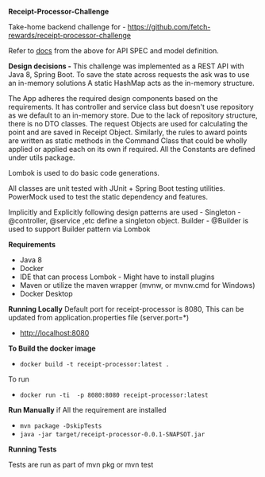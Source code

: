 **Receipt-Processor-Challenge**

Take-home backend challenge for - https://github.com/fetch-rewards/receipt-processor-challenge

Refer to [docs](https://github.com/jweilhammer/receipt-processor-challenge/tree/main/docs) from the above for API SPEC and model definition.

**Design decisions -**
This challenge was implemented as a REST API with Java 8, Spring Boot. To save the state across requests the ask was to use an in-memory solutions
A static HashMap acts as the in-memory structure.

The App adheres the required design components based on the requirements. It has controller and service class but doesn't use repository as we default to an in-memory store.
Due to the lack of repository structure, there is no DTO classes. The request Objects are used for calculating the point and are saved in Receipt Object.
Similarly, the rules to award points are written as static methods in the Command Class that could be wholly applied or applied each on its own if required.
All the Constants are defined under utils package. 

Lombok is used to do basic code generations.

All classes are unit tested with JUnit + Spring Boot testing utilities. PowerMock used to test the static dependency and features.


Implicitly and Explicitly following design patterns are used - 
Singleton - @controller, @service ,etc define a singleton object.
Builder - @Builder is used to support Builder pattern via Lombok

**Requirements**
* Java 8
* Docker
* IDE that can process Lombok - Might have to install plugins
* Maven or utilize the maven wrapper (mvnw, or mvnw.cmd for Windows)
* Docker Desktop

**Running Locally**
Default port for receipt-processor is 8080, This can be updated from application.properties file (server.port=*) 
- [http://localhost:8080](http://localhost:8080)

**To Build the docker image**

- ``docker build -t receipt-processor:latest .``

To run 

- ``docker run -ti  -p 8080:8080 receipt-processor:latest`` 

**Run Manually**
if All the requirement are installed

- ``mvn package -DskipTests``
- ``java -jar target/receipt-processor-0.0.1-SNAPSOT.jar``

**Running Tests**

Tests are run as part of mvn pkg or mvn test








